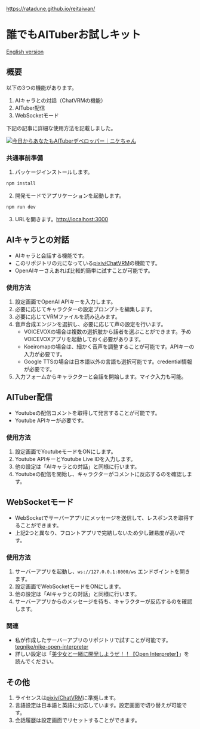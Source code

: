 https://ratadune.github.io/reitaiwan/

# 誰でもAITuberお試しキット
[English version](./en_README.md)

## 概要

以下の3つの機能があります。

1. AIキャラとの対話（ChatVRMの機能）
2. AITuber配信
3. WebSocketモード

下記の記事に詳細な使用方法を記載しました。

[![今日からあなたもAITuberデベロッパー｜ニケちゃん](https://github.com/tegnike/nike-ChatVRM/assets/35606144/a958f505-72f9-4665-ab6c-b57b692bb166)](https://note.com/nike_cha_n/n/ne98acb25e00f)


### 共通事前準備

1. パッケージインストールします。
```bash
npm install
```

2. 開発モードでアプリケーションを起動します。

```bash
npm run dev
```

3. URLを開きます。[http://localhost:3000](http://localhost:3000)

## AIキャラとの対話

- AIキャラと会話する機能です。
- このリポジトリの元になっている[pixiv/ChatVRM](https://github.com/pixiv/ChatVRM)の機能です。
- OpenAIキーさえあれば比較的簡単に試すことが可能です。

### 使用方法

1. 設定画面でOpenAI APIキーを入力します。
2. 必要に応じてキャラクターの設定プロンプトを編集します。
3. 必要に応じてVRMファイルを読み込みます。
4. 音声合成エンジンを選択し、必要に応じて声の設定を行います。
   - VOICEVOXの場合は複数の選択肢から話者を選ぶことができます。予めVOICEVOXアプリを起動しておく必要があります。
   - Koeiromapの場合は、細かく音声を調整することが可能です。APIキーの入力が必要です。
   - Google TTSの場合は日本語以外の言語も選択可能です。credential情報が必要です。
5. 入力フォームからキャラクターと会話を開始します。マイク入力も可能。

## AITuber配信

- Youtubeの配信コメントを取得して発言することが可能です。
- Youtube APIキーが必要です。

### 使用方法

1. 設定画面でYoutubeモードをONにします。
2. Youtube APIキーとYoutube Live IDを入力します。
3. 他の設定は「AIキャラとの対話」と同様に行います。
4. Youtubeの配信を開始し、キャラクターがコメントに反応するのを確認します。

## WebSocketモード

- WebSocketでサーバーアプリにメッセージを送信して、レスポンスを取得することができます。
- 上記2つと異なり、フロントアプリで完結しないため少し難易度が高いです。

### 使用方法

1. サーバーアプリを起動し、`ws://127.0.0.1:8000/ws` エンドポイントを開きます。
2. 設定画面でWebSocketモードをONにします。
3. 他の設定は「AIキャラとの対話」と同様に行います。
7. サーバーアプリからのメッセージを待ち、キャラクターが反応するのを確認します。

### 関連

- 私が作成したサーバーアプリのリポジトリで試すことが可能です。[tegnike/nike-open-interpreter](https://github.com/tegnike/nike-open-interpreter)
- 詳しい設定は「[美少女と一緒に開発しようぜ！！【Open Interpreter】](https://note.com/nike_cha_n/n/nabcfeb7aaf3f)」を読んでください。

## その他

1. ライセンスは[pixiv/ChatVRM](https://github.com/pixiv/ChatVRM)に準拠します。
2. 言語設定は日本語と英語に対応しています。設定画面で切り替えが可能です。
3. 会話履歴は設定画面でリセットすることができます。
